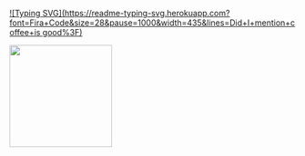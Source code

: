 [![Typing SVG](https://readme-typing-svg.herokuapp.com?font=Fira+Code&size=28&pause=1000&width=435&lines=Did+I+mention+coffee+is good%3F)](https://github.com/LiamVoooid)

<img height="180em" src="[https://github-readme-stats.vercel.app/api?username=LiamVoooid&show_icons=true&hide_border=true&&count_private=true&include_all_commits=true](https://github-readme-stats.vercel.app/api?username=LiamVoooid&show_icons=true&hide_border=true&&count_private=true&include_all_commits=true)" />

<!--
**LiamVoooid/LiamVoooid** is a ✨ _special_ ✨ repository because its `README.md` (this file) appears on your GitHub profile.

Here are some ideas to get you started:

- 🔭 I’m currently working on ...
- 🌱 I’m currently learning ...
- 👯 I’m looking to collaborate on ...
- 🤔 I’m looking for help with ...
- 💬 Ask me about ...
- 📫 How to reach me: ...
- 😄 Pronouns: ...
- ⚡ Fun fact: ...
-->

